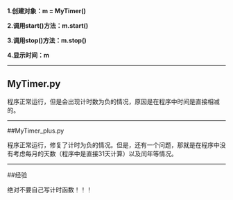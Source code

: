 **1.创建对象：m = MyTimer()**

**2.调用start()方法：m.start()**

**3.调用stop()方法：m.stop()**

**4.显示时间：m**

-----

## MyTimer.py

程序正常运行，但是会出现计时数为负的情况，原因是在程序中时间是直接相减的。

-----

##MyTimer_plus.py

程序正常运行，修复了计时为负的情况。但是，还有一个问题，那就是在程序中没有考虑每月的天数（程序中是直接31天计算）以及闰年等情况。

-----

##经验

绝对不要自己写计时函数！！！